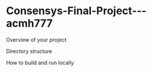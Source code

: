# Consensys-Final-Project---acmh777

Overview of your project



Directory structure



How to build and run locally

